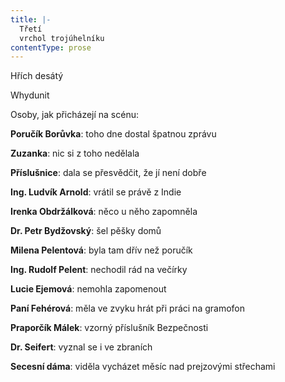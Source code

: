 ```yaml
---
title: |-
  Třetí
  vrchol trojúhelníku
contentType: prose
---
```


Hřích desátý

Whydunit

Osoby, jak přicházejí na scénu:

**Poručík Borůvka**: toho dne dostal špatnou zprávu

**Zuzanka**: nic si z toho nedělala

**Příslušnice**: dala se přesvědčit, že jí není dobře

**Ing. Ludvík Arnold**: vrátil se právě z Indie

**Irenka Obdržálková**: něco u něho zapomněla

**Dr. Petr Bydžovský**: šel pěšky domů

**Milena Pelentová**: byla tam dřív než poručík

**Ing. Rudolf Pelent**: nechodil rád na večírky

**Lucie Ejemová**: nemohla zapomenout

**Paní Fehérová**: měla ve zvyku hrát při práci na gramofon

**Praporčík Málek**: vzorný příslušník Bezpečnosti

**Dr. Seifert**: vyznal se i ve zbraních

**Secesní dáma**: viděla vycházet měsíc nad prejzovými střechami

